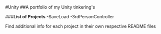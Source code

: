 #Unity
##A portfolio of my Unity tinkering's


###__List of Projects__
	-SaveLoad
	-3rdPersonController

Find additional info for each project in their own respective README files
